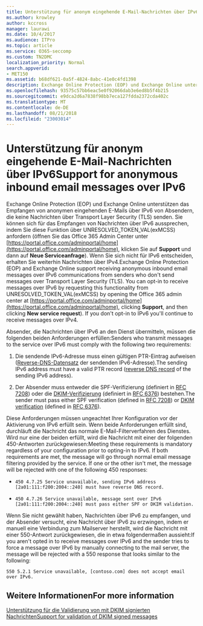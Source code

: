 ```yaml
---
title: Unterstützung für anonym eingehende E-Mail-Nachrichten über IPv6
ms.author: krowley
author: kccross
manager: laurawi
ms.date: 10/4/2017
ms.audience: ITPro
ms.topic: article
ms.service: O365-seccomp
ms.custom: TN2DMC
localization_priority: Normal
search.appverid:
- MET150
ms.assetid: b68df621-0a5f-4824-8abc-41e0c4fd1398
description: Exchange Online Protection (EOP) und Exchange Online unterstützt empfangen anonyme eingehende e-Mails über IPv6-Kommunikation vom Absender, die keine Nachrichten über Transport Layer Security (TLS) senden. Sie können Anmeldungsverfahren in Empfang von Nachrichten über IPv6 durch diese Funktionalität durch das Office 365 Administrationscenter am Öffnen von UNRESOLVED_TOKEN_VAL(exMCSS) anfordern https://portal.office.com/adminportal/home, auf Sie Unterstützung, und klicken Sie dann auf neue Serviceanfrage). Wenn Sie Anmeldungsverfahren zu IPv6 in nicht benötigen Sie weiterhin über IPv4-Nachrichten empfangen.
ms.openlocfilehash: 93575c57bb6eac5e0f92066dab3e6ed8b5f4b215
ms.sourcegitcommit: e9dca2d6a7838f98bb7eca127fdda2372cda402c
ms.translationtype: MT
ms.contentlocale: de-DE
ms.lasthandoff: 08/21/2018
ms.locfileid: "23003014"
---
```

# <a name="support-for-anonymous-inbound-email-messages-over-ipv6"></a><span data-ttu-id="9cda9-105">Unterstützung für anonym eingehende E-Mail-Nachrichten über IPv6</span><span class="sxs-lookup"><span data-stu-id="9cda9-105">Support for anonymous inbound email messages over IPv6</span></span>

<span data-ttu-id="9cda9-p102">Exchange Online Protection (EOP) und Exchange Online unterstützen das Empfangen von anonymen eingehenden E-Mails über IPv6 von Absendern, die keine Nachrichten über Transport Layer Security (TLS) senden. Sie können sich für das Empfangen von Nachrichten über IPv6 aussprechen, indem Sie diese Funktion über UNRESOLVED_TOKEN_VAL(exMCSS) anfordern (öffnen Sie das Office 365 Admin Center unter [https://portal.office.com/adminportal/home](https://portal.office.com/adminportal/home), klicken Sie auf **Support** und dann auf **Neue Serviceanfrage**). Wenn Sie sich nicht für IPv6 entscheiden, erhalten Sie weiterhin Nachrichten über IPv4.</span><span class="sxs-lookup"><span data-stu-id="9cda9-p102">Exchange Online Protection (EOP) and Exchange Online support receiving anonymous inbound email messages over IPv6 communications from senders who don't send messages over Transport Layer Security (TLS). You can opt-in to receive messages over IPv6 by requesting this functionality from UNRESOLVED_TOKEN_VAL(exMCSS) by opening the Office 365 admin center at [https://portal.office.com/adminportal/home](https://portal.office.com/adminportal/home), clicking **Support**, and then clicking **New service request**). If you don't opt-in to IPv6 you'll continue to receive messages over IPv4.</span></span>
  
<span data-ttu-id="9cda9-109">Absender, die Nachrichten über IPv6 an den Dienst übermitteln, müssen die folgenden beiden Anforderungen erfüllen:</span><span class="sxs-lookup"><span data-stu-id="9cda9-109">Senders who transmit messages to the service over IPv6 must comply with the following two requirements:</span></span>
  
1. <span data-ttu-id="9cda9-110">Die sendende IPv6-Adresse muss einen gültigen PTR-Eintrag aufweisen ([Reverse-DNS-Datensatz](https://en.wikipedia.org/wiki/Reverse_DNS_lookup) der sendenden IPv6-Adresse).</span><span class="sxs-lookup"><span data-stu-id="9cda9-110">The sending IPv6 address must have a valid PTR record ([reverse DNS record](https://en.wikipedia.org/wiki/Reverse_DNS_lookup) of the sending IPv6 address).</span></span> 
    
2. <span data-ttu-id="9cda9-111">Der Absender muss entweder die SPF-Verifizierung (definiert in [RFC 7208](https://tools.ietf.org/html/rfc7208)) oder die [DKIM-Verifizierung](http://dkim.org/) (definiert in [RFC 6376](https://www.rfc-editor.org/rfc/rfc6376.txt)) bestehen.</span><span class="sxs-lookup"><span data-stu-id="9cda9-111">The sender must pass either SPF verification (defined in [RFC 7208](https://tools.ietf.org/html/rfc7208)) or [DKIM verification](http://dkim.org/) (defined in [RFC 6376](https://www.rfc-editor.org/rfc/rfc6376.txt)).</span></span>
    
<span data-ttu-id="9cda9-p103">Diese Anforderungen müssen ungeachtet Ihrer Konfiguration vor der Aktivierung von IPv6 erfüllt sein. Wenn beide Anforderungen erfüllt sind, durchläuft die Nachricht das normale E-Mail-Filterverfahren des Dienstes. Wird nur eine der beiden erfüllt, wird die Nachricht mit einer der folgenden 450-Antworten zurückgewiesen:</span><span class="sxs-lookup"><span data-stu-id="9cda9-p103">Meeting these requirements is mandatory regardless of your configuration prior to opting-in to IPv6. If both requirements are met, the message will go through normal email message filtering provided by the service. If one or the other isn't met, the message will be rejected with one of the following 450 responses:</span></span>
  
-  `450 4.7.25 Service unavailable, sending IPv6 address [2a01:111:f200:2004::240] must have reverse DNS record.`
    
-  `450 4.7.26 Service unavailable, message sent over IPv6 [2a01:111:f200:2004::240] must pass either SPF or DKIM validation.`
    
<span data-ttu-id="9cda9-115">Wenn Sie nicht gewählt haben, Nachrichten über IPv6 zu empfangen, und der Absender versucht, eine Nachricht über IPv6 zu erzwingen, indem er manuell eine Verbindung zum Mailserver herstellt, wird die Nachricht mit einer 550-Antwort zurückgewiesen, die in etwa folgendermaßen aussieht:</span><span class="sxs-lookup"><span data-stu-id="9cda9-115">If you aren't opted in to receive messages over IPv6 and the sender tries to force a message over IPv6 by manually connecting to the mail server, the message will be rejected with a 550 response that looks similar to the following:</span></span>
  
 `550 5.2.1 Service unavailable, [contoso.com] does not accept email over IPv6.`
  
## <a name="for-more-information"></a><span data-ttu-id="9cda9-116">Weitere Informationen</span><span class="sxs-lookup"><span data-stu-id="9cda9-116">For more information</span></span>

[<span data-ttu-id="9cda9-117">Unterstützung für die Validierung von mit DKIM signierten Nachrichten</span><span class="sxs-lookup"><span data-stu-id="9cda9-117">Support for validation of DKIM signed messages</span></span>](support-for-validation-of-dkim-signed-messages.md)
  

